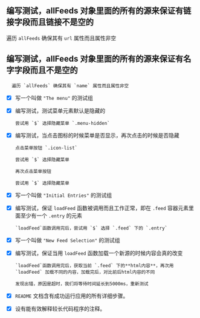 ## 编写测试，allFeeds 对象里面的所有的源来保证有链接字段而且链接不是空的
   遍历 `allFeeds` 确保其有 `url` 属性而且属性非空

## 编写测试，allFeeds 对象里面的所有的源来保证有名字字段而且不是空的

      遍历 `allFeeds` 确保其有 `name` 属性而且属性非空

- [x] 写一个叫做 `"The menu"` 的测试组

- [x] 编写测试，测试菜单元素默认是隐藏的

      尝试用 `$` 选择隐藏菜单 `.menu-hidden`

- [x] 编写测试，当点击图标的时候菜单是否显示，再次点击的时候是否隐藏

      点击菜单按钮 `.icon-list`

      尝试用 `$` 选择隐藏菜单

      再次点击菜单按钮

      尝试用 `$` 选择隐藏菜单

- [x] 写一个叫做 `"Initial Entries"` 的测试组

- [x] 编写测试，保证 `loadFeed` 函数被调用而且工作正常，即在 `.feed` 容器元素里面至少有一个 `.entry` 的元素

      `loadFeed`函数调用完后，尝试用 `$` 选择 `.feed` 下的 `.entry`

- [x] 写一个叫做 `"New Feed Selection"` 的测试组

- [x] 编写测试，保证当用 `loadFeed` 函数加载一个新源的时候内容会真的改变

      `loadFeed`函数调用完后，获取当前 `.feed` 下的**html内容**，再次用 `loadFeed` 加载不同的内容，加载完后，对比前后html内容的不同

      发现出错，原因是超时，我们将等待时间延长到5000ms，重新测试

- [x] `README` 文档含有成功运行应用的所有详细步骤。

- [x] 设有能有效解释较长代码程序的注释。

